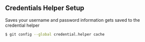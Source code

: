 


## Credentials Helper Setup
Saves your username and password information gets saved to the credential helper

```sh
$ git config --global credential.helper cache
```
